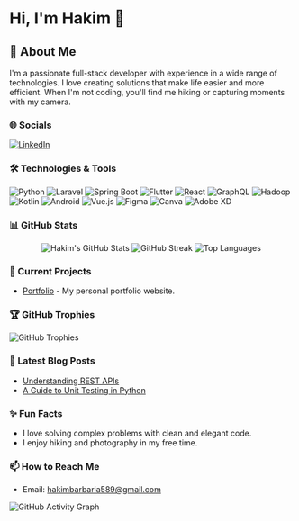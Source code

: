 # Hi, I'm Hakim 👋

## 🚀 About Me
I'm a passionate full-stack developer with experience in a wide range of technologies. I love creating solutions that make life easier and more efficient. When I'm not coding, you'll find me hiking or capturing moments with my camera.

### 🌐 Socials
[![LinkedIn](https://img.shields.io/badge/-LinkedIn-0A66C2?style=flat&logo=linkedin&logoColor=white)](https://www.linkedin.com/in/hakim-barbaria-7574b3232/)

### 🛠️ Technologies & Tools
![Python](https://img.shields.io/badge/-Python-3776AB?style=flat&logo=python&logoColor=white)
![Laravel](https://img.shields.io/badge/-Laravel-FF2D20?style=flat&logo=laravel&logoColor=white)
![Spring Boot](https://img.shields.io/badge/-Spring%20Boot-6DB33F?style=flat&logo=spring&logoColor=white)
![Flutter](https://img.shields.io/badge/-Flutter-02569B?style=flat&logo=flutter&logoColor=white)
![React](https://img.shields.io/badge/-React-61DAFB?style=flat&logo=react&logoColor=black)
![GraphQL](https://img.shields.io/badge/-GraphQL-E10098?style=flat&logo=graphql&logoColor=white)
![Hadoop](https://img.shields.io/badge/-Hadoop-66CCFF?style=flat&logo=apachehadoop&logoColor=white)
![Kotlin](https://img.shields.io/badge/-Kotlin-7F52FF?style=flat&logo=kotlin&logoColor=white)
![Android](https://img.shields.io/badge/-Android-3DDC84?style=flat&logo=android&logoColor=white)
![Vue.js](https://img.shields.io/badge/-Vue.js-4FC08D?style=flat&logo=vue.js&logoColor=white)
![Figma](https://img.shields.io/badge/-Figma-F24E1E?style=flat&logo=figma&logoColor=white)
![Canva](https://img.shields.io/badge/-Canva-00C4CC?style=flat&logo=canva&logoColor=white)
![Adobe XD](https://img.shields.io/badge/-Adobe%20XD-FF61F6?style=flat&logo=adobexd&logoColor=white)

### 📊 GitHub Stats
<p align="center">
  <img src="https://github-readme-stats.vercel.app/api?username=hakimBarbaria&show_icons=true&hide_title=true&count_private=true&theme=radical" alt="Hakim's GitHub Stats" />
  <img src="https://github-readme-streak-stats.herokuapp.com/?user=hakimBarbaria&theme=radical" alt="GitHub Streak" />
  <img src="https://github-readme-stats.vercel.app/api/top-langs/?username=hakimBarbaria&layout=compact&theme=radical" alt="Top Languages" />
</p>

### 🚀 Current Projects
- [Portfolio](https://github.com/hakimBarbaria/portfolio) - My personal portfolio website.

### 🏆 GitHub Trophies
![GitHub Trophies](https://github-profile-trophy.vercel.app/?username=hakimBarbaria&theme=radical)

### 📕 Latest Blog Posts
- [Understanding REST APIs](https://yourblog.com/understanding-rest-apis)
- [A Guide to Unit Testing in Python](https://yourblog.com/guide-to-unit-testing-python)

### ✨ Fun Facts
- I love solving complex problems with clean and elegant code.
- I enjoy hiking and photography in my free time.

### 📫 How to Reach Me
- Email: [hakimbarbaria589@gmail.com](mailto:hakimbarbaria589@gmail.com)

![GitHub Activity Graph](https://github-readme-activity-graph.cyclic.app/graph?username=hakimBarbaria&theme=react-dark)

